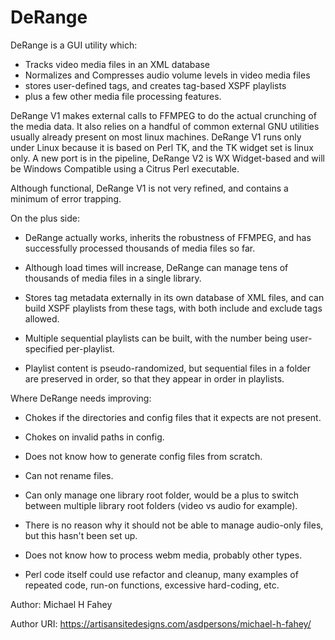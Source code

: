 # DeRange



DeRange is a GUI utility which:
   * Tracks video media files in an XML database 
   * Normalizes and Compresses audio volume levels in video media files
   * stores user-defined tags, and creates tag-based XSPF playlists
   * plus a few other media file processing features.

DeRange V1 makes external calls to FFMPEG to do the actual crunching of the 
media data. It also relies on a handful of common external GNU utilities 
usually already present on most linux machines. DeRange V1 runs only under 
Linux because it is based on  Perl TK, and the TK widget set is linux only. 
A new port is in the pipeline, DeRange V2 is WX Widget-based and will be 
Windows Compatible using a Citrus Perl executable.

Although functional, DeRange V1 is not very refined, and contains a minimum 
of error trapping.

On the plus side:

   * DeRange actually works, inherits the robustness of FFMPEG, and has 
   successfully processed thousands of media files so far.
   
   * Although load times will increase, DeRange can manage tens of thousands 
   of media files in a single library. 
   
   * Stores tag metadata externally in its own database of XML files, and can 
   build XSPF playlists from these tags, with both include and exclude tags
   allowed. 
   
   * Multiple sequential playlists can be built, with the number being user-
   specified per-playlist.
   
   * Playlist content is pseudo-randomized, but sequential files in a folder 
   are preserved in order, so that they appear in order in playlists.

Where DeRange needs improving:

   * Chokes if the directories and config files that it expects are not 
   present.
   
   * Chokes on invalid paths in config.
   
   * Does not know how to generate config files from scratch.

   * Can not rename files.
   
   * Can only manage one library root folder, would be a plus to switch  
   between multiple library root folders (video vs audio for example).

   * There is no reason why it should not be able to manage audio-only 
   files, but this hasn't been set up.
   
   * Does not know how to process webm media, probably other types.
   
   * Perl code itself could use refactor and cleanup, many examples 
   of repeated code, run-on functions, excessive hard-coding, etc.
   
Author:      Michael H Fahey

Author URI:  https://artisansitedesigns.com/asdpersons/michael-h-fahey/
